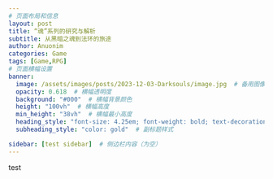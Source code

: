 ```yaml
---
# 页面布局和信息
layout: post
title: “魂”系列的研究与解析  
subtitle: 从黑暗之魂到法环的旅途 
author: Anuonim  
categories: Game  
tags: [Game,RPG]  
# 页面横幅设置
banner:
  image: /assets/images/posts/2023-12-03-Darksouls/image.jpg  # 备用图像链接
  opacity: 0.618  # 横幅透明度
  background: "#000"  # 横幅背景颜色
  height: "100vh"  # 横幅高度
  min_height: "38vh"  # 横幅最小高度
  heading_style: "font-size: 4.25em; font-weight: bold; text-decoration: underline"  # 标题样式
  subheading_style: "color: gold"  # 副标题样式

sidebar: [test sidebar]  # 侧边栏内容（为空）
---
```


test
